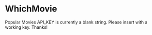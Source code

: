 # WhichMovie
Popular Movies
API_KEY is currently a blank string. Please insert with a working key. Thanks!
